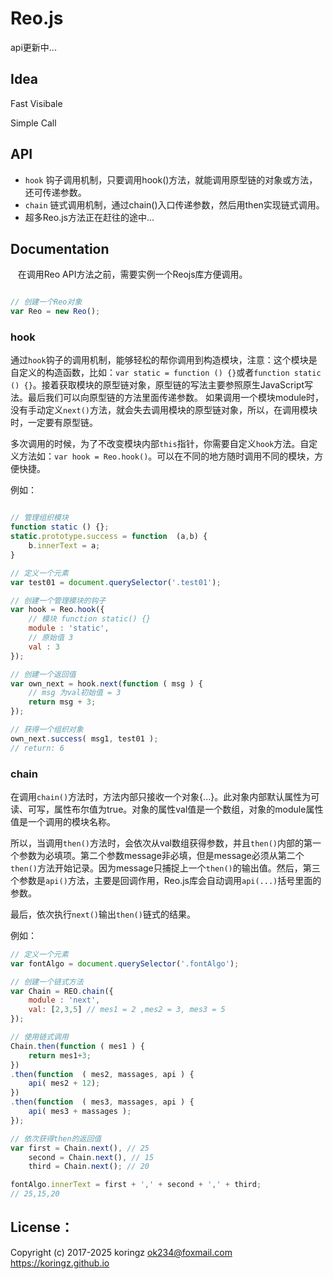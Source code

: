 # Reo.js
api更新中...

## Idea
Fast Visibale

Simple Call

## API

- `hook` 钩子调用机制，只要调用hook()方法，就能调用原型链的对象或方法，还可传递参数。
- `chain` 链式调用机制，通过chain()入口传递参数，然后用then实现链式调用。
- 超多Reo.js方法正在赶往的途中...

## Documentation

    在调用Reo API方法之前，需要实例一个Reojs库方便调用。
```js

// 创建一个Reo对象
var Reo = new Reo();

```
### hook
  通过`hook`钩子的调用机制，能够轻松的帮你调用到构造模块，注意：这个模块是自定义的构造函数，比如：`var static = function () {}`或者`function static () {}`。接着获取模块的原型链对象，原型链的写法主要参照原生JavaScript写法。最后我们可以向原型链的方法里面传递参数。
如果调用一个模块module时，没有手动定义`next()`方法，就会失去调用模块的原型链对象，所以，在调用模块时，一定要有原型链。

  多次调用的时候，为了不改变模块内部`this`指针，你需要自定义`hook`方法。自定义方法如：`var hook = Reo.hook()`。可以在不同的地方随时调用不同的模块，方便快捷。

例如：

```js

// 管理组织模块
function static () {};
static.prototype.success = function  (a,b) {
    b.innerText = a;
}
```

```js
// 定义一个元素
var test01 = document.querySelector('.test01');

// 创建一个管理模块的钩子
var hook = Reo.hook({
    // 模块 function static() {}
    module : 'static', 
    // 原始值 3
    val : 3 
});

// 创建一个返回值
var own_next = hook.next(function ( msg ) {
    // msg 为val初始值 = 3
    return msg + 3; 
});

// 获得一个组织对象
own_next.success( msg1, test01 );
// return: 6 

```
### chain

  在调用`chain()`方法时，方法内部只接收一个对象{...}。此对象内部默认属性为可读、可写，属性布尔值为true。对象的属性val值是一个数组，对象的module属性值是一个调用的模块名称。
  
  所以，当调用`then()`方法时，会依次从val数组获得参数，并且`then()`内部的第一个参数为必填项。第二个参数message非必填，但是message必须从第二个`then()`方法开始记录。因为message只捕捉上一个`then()`的输出值。然后，第三个参数是`api()`方法，主要是回调作用，Reo.js库会自动调用`api(...)`括号里面的参数。
  
  最后，依次执行`next()`输出`then()`链式的结果。 
  
例如：
```js
// 定义一个元素
var fontAlgo = document.querySelector('.fontAlgo');

// 创建一个链式方法
var Chain = REO.chain({
    module : 'next',
    val: [2,3,5] // mes1 = 2 ,mes2 = 3, mes3 = 5
});

// 使用链式调用
Chain.then(function ( mes1 ) {
    return mes1+3;
})
.then(function  ( mes2, massages, api ) {
    api( mes2 + 12);
})
.then(function  ( mes3, massages, api ) {
    api( mes3 + massages );
});

// 依次获得then的返回值
var first = Chain.next(), // 25
    second = Chain.next(), // 15
    third = Chain.next(); // 20

fontAlgo.innerText = first + ',' + second + ',' + third;
// 25,15,20

```

## License：
Copyright (c) 2017-2025 koringz <ok234@foxmail.com> https://koringz.github.io
